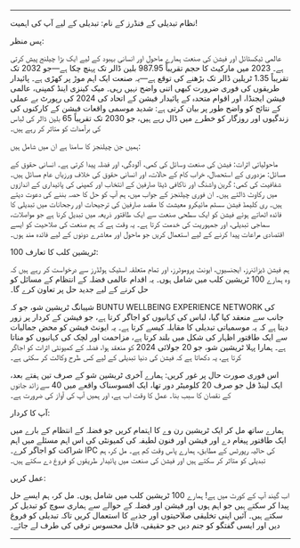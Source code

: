 ---

نظام تبدیلی کے فنڈرز کے نام: تبدیلی کے لیے آپ کی اہمیت!

پس منظر:

عالمی ٹیکسٹائل اور فیشن کی صنعت ہمارے ماحول اور انسانی بہبود کے لیے ایک بڑا چیلنج پیش کرتی ہے۔ 2023 میں مارکیٹ کا حجم تقریباً 987.95 بلین ڈالر تک پہنچ چکا ہے—جو 2032 تک تقریباً 1.35 ٹریلین ڈالر تک بڑھنے کی توقع ہے—یہ صنعت ایک اہم موڑ پر کھڑی ہے۔ پائیدار طریقوں کی فوری ضرورت کبھی اتنی واضح نہیں رہی۔ میک کینزی اینڈ کمپنی، عالمی فیشن ایجنڈا، اور اقوام متحدہ کے پائیدار فیشن کے اتحاد کی 2024 کی رپورٹ بے عملی کے نتائج کو واضح طور پر بیان کرتی ہے: شدید موسمی واقعات فیشن کے کارکنوں کی زندگیوں اور روزگار کو خطرے میں ڈال رہے ہیں، جو 2030 تک تقریباً 65 بلین ڈالر کی لباس کی برآمدات کو متاثر کر رہے ہیں۔

ہمیں جن چیلنجز کا سامنا ہے ان میں شامل ہیں:

ماحولیاتی اثرات: فیشن کی صنعت وسائل کی کمی، آلودگی، اور فضلہ پیدا کرتی ہے۔
انسانی حقوق کے مسائل: مزدوری کے استحصال، خراب کام کے حالات، اور انسانی حقوق کی خلاف ورزیاں عام مسائل ہیں۔
شفافیت کی کمی: گرین واشنگ اور ناکافی ڈیٹا صارفین کے انتخاب اور کمپنی کی پائیداری کے اندازوں میں رکاوٹ ڈالتے ہیں۔
ان فوری چیلنجز کے جواب میں، ہم آپ کو حل کا حصہ بننے کی دعوت دیتے ہیں۔ ری کلیمڈ فیشن سسٹم مائیکرو معیشت کا مقصد صارفین کی ترجیحات اور رجحانات میں تبدیلی کا فائدہ اٹھاتے ہوئے فیشن کو ایک سطحی صنعت سے ایک طاقتور ذریعہ میں تبدیل کرنا ہے جو مواصلات، سماجی تبدیلی، اور جمہوریت کی خدمت کرتا ہے۔ یہ وقت ہے کہ ہم صنعت کی صلاحیت کو ایسے اقتصادی مراعات پیدا کرنے کے لیے استعمال کریں جو ماحول اور معاشرے دونوں کے لیے فائدہ مند ہوں۔

100 ٹریشین کلب کا تعارف:

ہم فیشن ڈیزائنرز، ایجنسیوں، ایونٹ پروموٹرز، اور تمام متعلقہ اسٹیک ہولڈرز سے درخواست کر رہے ہیں کہ وہ ہمارے 100 ٹریشین کلب میں شامل ہوں۔ یہ اقدام عالمی فضلہ کے انتظام کے مسائل کو حل کرنے کے لیے جدید حل پر تعاون کرے گا۔

شیبانگ ٹریشین شو، جو کہ BUNTU WELLBEING EXPERIENCE NETWORK کی جانب سے منعقد کیا گیا، لباس کی کہانیوں کو اجاگر کرتا ہے، جو فیشن کے کردار پر زور دیتا ہے کہ یہ موسمیاتی تبدیلی کا مقابلہ کیسے کرتا ہے۔ یہ ایونٹ فیشن کو محض جمالیات سے ایک طاقتور اظہار کی شکل میں بلند کرتا ہے، مزاحمت اور لچک کی کہانیوں کو مناتا ہے۔ ہمارا پہلا ٹریشین شو، جو 20 جولائی 2024 کو منعقد ہوا، فضلہ کے کمیونٹی اثرات کو اجاگر کرتا ہے، یہ دکھاتا ہے کہ فیشن کی دنیا تبدیلی کے لیے کس طرح وکالت کر سکتی ہے۔

اس فوری صورت حال پر غور کریں: ہمارے آخری ٹریشین شو کے صرف تین ہفتے بعد، ایک لینڈ فل جو صرف 20 کلومیٹر دور تھا، ایک افسوسناک واقعے میں 40 سے زائد جانوں کے نقصان کا سبب بنا۔ عمل کا وقت اب ہے، اور ہمیں آپ کی آواز کی ضرورت ہے۔

آپ کا کردار:

ہمارے ساتھ مل کر ایک ٹریشین رن وے کا اہتمام کریں جو فضلہ کے انتظام کے بارے میں ایک طاقتور پیغام دے اور فیشن اور فنون لطیفہ کی کمیونٹی کی اس اہم مسئلے میں اہم شراکت کو اجاگر کرے۔ IPC کی حالیہ رپورٹس کے مطابق، ہمارے پاس وقت کم ہے۔ مل کر، ہم تبدیلی کو متاثر کر سکتے ہیں اور فیشن کی صنعت میں پائیدار طریقوں کو فروغ دے سکتے ہیں۔

عمل کریں:

اب گیند آپ کے کورٹ میں ہے! ہمارے 100 ٹریشین کلب میں شامل ہوں۔ مل کر، ہم ایسے حل پیدا کر سکتے ہیں جو اہم ہوں اور فیشن اور فضلہ کے حوالے سے ہماری سوچ کو تبدیل کر سکتے ہیں۔ آئیں اپنی تخلیقی صلاحیتوں اور جذبے کا استعمال کریں تاکہ تبدیلی کو فروغ دیں اور ایسی گفتگو کو جنم دیں جو حقیقی، قابل محسوس ترقی کی طرف لے جائے۔

---